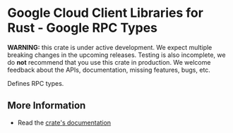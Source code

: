 # Google Cloud Client Libraries for Rust - Google RPC Types

<!-- Code generated by sidekick. DO NOT EDIT. -->

**WARNING:** this crate is under active development. We expect multiple breaking
changes in the upcoming releases. Testing is also incomplete, we do **not**
recommend that you use this crate in production. We welcome feedback about the
APIs, documentation, missing features, bugs, etc.

Defines RPC types.

## More Information

* Read the [crate's documentation](https://docs.rs/google-cloud-rpc/latest/google-cloud-rpc)
